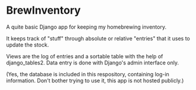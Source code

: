 # BrewInventory
A quite basic Django app for keeping my homebrewing inventory.

It keeps track of "stuff" through absolute or relative "entries"
that it uses to update the stock.

Views are the log of entries and a sortable table with the help
of django_tables2. Data entry is done with Django's admin interface
only.

(Yes, the database is included in this respository, containing log-in
information. Don't bother trying to use it, this app is not hosted
publicly.)
